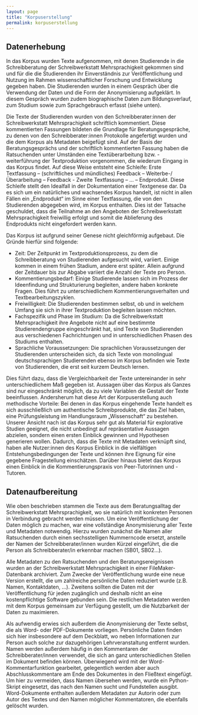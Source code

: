 ```yaml
---
layout: page
title: "Korpuserstellung"
permalink: korpuserstellung
---
```


## Datenerhebung

In das Korpus wurden Texte aufgenommen, mit denen Studierende in die Schreibberatung der Schreibwerkstatt Mehrsprachigkeit gekommen sind und für die die Studierenden ihr Einverständnis zur Veröffentlichung und Nutzung im Rahmen wissenschaftlicher Forschung und Entwicklung gegeben haben. Die Studierenden wurden in einem Gespräch über die Verwendung der Daten und die Form der Anonymisierung aufgeklärt. In diesem Gespräch wurden zudem biographische Daten zum Bildungsverlauf, zum Studium sowie zum Sprachgebrauch erfasst (siehe unten).

Die Texte der Studierenden wurden von den Schreibberater:innen der Schreibwerkstatt Mehrsprachigkeit schriftlich kommentiert. Diese kommentierten Fassungen bildeten die Grundlage für Beratungsgespräche, zu denen von den Schreibberater:innen Protokolle angefertigt wurden und die dem Korpus als Metadaten beigefügt sind. Auf der Basis der Beratungsgesprächs und der schriftlich kommentierten Fassung haben die Ratsuchenden unter Umständen eine Textüberarbeitung bzw. -weiterführung der Textproduktion vorgenommen, die wiederum Eingang in das Korpus findet. Auf diese Weise entsteht eine Schleife: Erste Textfassung – (schriftliches und mündliches) Feedback – Weiterbe-/Überarbeitung – Feedback - Zweite Textfassung – … – Endprodukt. Diese Schleife stellt den Idealfall in der Dokumentation einer Textgenese dar. Da es sich um ein natürliches und wachsendes Korpus handelt, ist nicht in allen Fällen ein „Endprodukt“ im Sinne einer Textfassung, die von den Studierenden abgegeben wird, im Korpus enthalten. Dies ist der Tatsache geschuldet, dass die Teilnahme an den Angeboten der Schreibwerkstatt Mehrsprachigkeit freiwillig erfolgt und somit die Ablieferung des Endprodukts nicht eingefordert werden kann.

Das Korpus ist aufgrund seiner Genese nicht gleichförmig aufgebaut. Die Gründe hierfür sind folgende:
- Zeit: Der Zeitpunkt im Textproduktionsprozess, zu dem die Schreibberatung von Studierenden aufgesucht wird, variiert. Einige kommen in einem frühen Stadium, andere erst später. Allein aufgrund der Zeitdauer bis zur Abgabe variiert die Anzahl der Texte pro Person.
- Kommentierungsbedarf: Einige Studierende lassen sich im Prozess der Ideenfindung und Strukturierung begleiten, andere haben konkrete Fragen. Dies führt zu unterschiedlichem Kommentierungsverhalten und Textbearbeitungszyklen.
- Freiwilligkeit: Die Studierenden bestimmen selbst, ob und in welchem Umfang sie sich in ihrer Textproduktion begleiten lassen möchten.
- Fachspezifik und Phase im Studium: Da die Schreibwerkstatt Mehrsprachigkeit ihre Angebote nicht auf eine bestimmte Studierendengruppe eingeschränkt hat, sind Texte von Studierenden aus verschiedenen Fachrichtungen und in unterschiedlichen Phasen des Studiums enthalten.
- Sprachliche Voraussetzungen: Die sprachlichen Voraussetzungen der Studierenden unterscheiden sich, da sich Texte von monolingual deutschsprachigen Studierenden ebenso im Korpus befinden wie Texte von Studierenden, die erst seit kurzem Deutsch lernen.

Dies führt dazu, dass die Vergleichbarkeit der Texte untereinander in sehr unterschiedlichem Maß gegeben ist. Aussagen über das Korpus als Ganzes sind nur eingeschränkt möglich, da zu viele Variablen die Gestalt der Texte beeinflussen. Andersherum hat diese Art der Korpuserstellung auch methodische Vorteile: Bei denen in das Korpus eingehende Texte handelt es sich ausschließlich um authentische Schreibprodukte, die das Ziel haben, eine Prüfungsleistung im Handlungsraum „Wissenschaft“ zu bestehen. Unserer Ansicht nach ist das Korpus sehr gut als Material für explorative Studien geeignet, die nicht unbedingt auf repräsentative Aussagen abzielen, sondern einen ersten Einblick gewinnen und Hypothesen generieren wollen. Dadurch, dass die Texte  mit Metadaten verknüpft sind, haben alle Nutzer:innen des Korpus Einblick in die vielfältigen Entstehungsbedingungen der Texte und können ihre Eignung für eine gegebene Fragestellung einschätzen. Darüber hinaus bietet das Korpus einen Einblick in die Kommentierungspraxis von Peer-Tutorinnen und -Tutoren.

## Datenaufbereitung

Wie oben beschrieben stammen die Texte aus dem Beratungsalltag der Schreibwerkstatt Mehrsprachigkeit, wo sie natürlich mit konkreten Personen in Verbindung gebracht werden müssen. Um eine Veröffentlichung der Daten möglich zu machen, war eine vollständige Anonymisierung aller Texte und Metadaten notwendig. Hierzu wurden zunächst die Namen aller Ratsuchenden durch einen sechsstelligen Nummerncode ersetzt, anstelle der Namen der Schreibberater/innen wurden Kürzel eingeführt, die die Person als Schreibberater/in erkennbar machen (SB01, SB02…).

Alle Metadaten zu den Ratsuchenden und den Beratungsereignissen wurden an der Schreibwerkstatt Mehrsprachigkeit in einer FileMaker-Datenbank archiviert. Zum Zwecke der Veröffentlichung wurde eine neue Version erstellt, die um zahlreiche persönliche Daten reduziert wurde (z.B. Namen, Kontaktdaten, …). Zweitens sollten die Daten mit der Veröffentlichung für jeden zugänglich und deshalb nicht an eine kostenpflichtige Software gebunden sein. Die restlichen Metadaten werden mit dem Korpus gemeinsam zur Verfügung gestellt, um die Nutzbarkeit der Daten zu maximieren.

Als aufwendig erwies sich außerdem die Anonymisierung der Texte selbst, die als Word- oder PDF-Dokumente vorliegen. Persönliche Daten finden sich hier insbesondere auf dem Deckblatt, wo neben Informationen zur Person auch solche zur dazugehörigen Lehrveranstaltung entfernt wurden. Namen werden außerdem häufig in den Kommentaren der Schreibberater/innen verwendet, die sich an ganz unterschiedlichen Stellen im Dokument befinden können. Überwiegend wird mit der Word-Kommentarfunktion gearbeitet, gelegentlich werden aber auch Abschlusskommentare am Ende des Dokumentes in den Fließtext eingefügt. Um hier zu vermeiden, dass Namen übersehen werden, wurde ein Python-Skript eingesetzt, das nach den Namen sucht und Fundstellen ausgibt. Word-Dokumente enthalten außerdem Metadaten zur Autorin oder zum Autor des Textes und den Namen möglicher Kommentatoren, die ebenfalls gelöscht wurden.